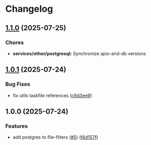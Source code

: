 # Changelog

## [1.1.0](https://github.com/sidpalas/capstone/compare/services/other/postgresql@1.0.1...services/other/postgresql@1.1.0) (2025-07-25)


### Chores

* **services/other/postgresql:** Synchronize apis-and-db versions

## [1.0.1](https://github.com/sidpalas/capstone/compare/services/other/postgresql@1.0.0...services/other/postgresql@1.0.1) (2025-07-24)


### Bug Fixes

* fix utils taskfile references ([c6d3ee9](https://github.com/sidpalas/capstone/commit/c6d3ee9f7ac7fb5d3999205b58788bd9fb1aea3b))

## 1.0.0 (2025-07-24)


### Features

* add postgres to file-filters ([#5](https://github.com/sidpalas/capstone/issues/5)) ([f4d157f](https://github.com/sidpalas/capstone/commit/f4d157f0ee860b09a0ca8d5151c4251611d34ccd))
